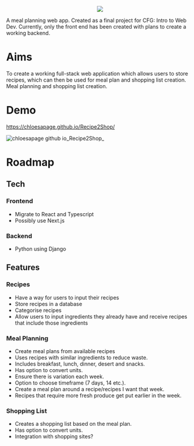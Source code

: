 
<p align="center">
  <img src="https://github.com/user-attachments/assets/94880acf-522b-4255-af52-e63b30d4f255" />
</p>

A meal planning web app. Created as a final project for CFG: Intro to Web Dev. Currently, only the front end has been created with plans to create a working backend.

# Aims

To create a working full-stack web application which allows users to store recipes, which can then be used for meal plan and shopping list creation. 
Meal planning and shopping list creation. 

# Demo

https://chloesapage.github.io/Recipe2Shop/

![chloesapage github io_Recipe2Shop_](https://github.com/ChloeSAPage/Recipe2Shop/assets/135153095/42ab8db4-aa80-4bd8-ae52-f48891086c90)

# Roadmap 

## Tech

### Frontend
- Migrate to React and Typescript
- Possibly use Next.js


### Backend
- Python using Django


## Features 
### Recipes
- Have a way for users to input their recipes
- Store recipes in a database
- Categorise recipes
- Allow users to input ingredients they already have and receive recipes that include those ingredients

### Meal Planning
- Create meal plans from available recipes
- Uses recipes with similar ingredients to reduce waste.
- Includes breakfast, lunch, dinner, desert and snacks.
- Has option to convert units.
- Ensure there is variation each week.
- Option to choose timeframe (7 days, 14 etc.).
- Create a meal plan around a recipe/recipes I want that week.
- Recipes that require more fresh produce get put earlier in the week.

### Shopping List

- Creates a shopping list based on the meal plan.
- Has option to convert units.
- Integration with shopping sites?

